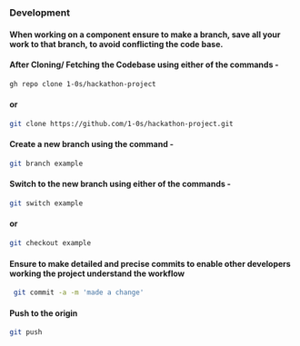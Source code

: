 ### Development
#### When working on a component ensure to make a branch, save all your work to that branch, to avoid conflicting the code base.

#### After Cloning/ Fetching the Codebase using either of the commands - 
 ```sh 
gh repo clone 1-0s/hackathon-project
 ```
#### or 
```sh
git clone https://github.com/1-0s/hackathon-project.git
```

#### Create a new branch using the command -
```sh
git branch example
```
#### Switch to the new branch using either of the commands -

 ```sh 
 git switch example
 ```
#### or 
```sh
git checkout example
```
#### Ensure to make detailed and precise commits to enable other developers working the project understand the workflow

```sh
 git commit -a -m 'made a change'
```

#### Push to the origin

```sh
git push
```

